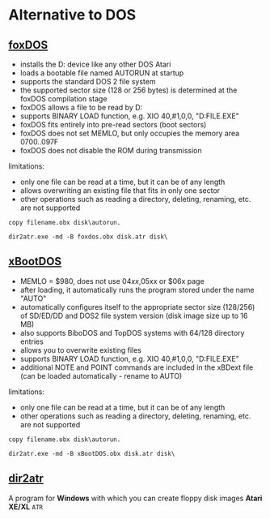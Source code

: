 # Alternative to DOS

## [foxDOS](https://github.com/tebe6502/Mad-Assembler/blob/master/examples/foxdos.asm)

* installs the D: device like any other DOS Atari
* loads a bootable file named AUTORUN at startup
* supports the standard DOS 2 file system
* the supported sector size (128 or 256 bytes) is determined at the foxDOS compilation stage
* foxDOS allows a file to be read by D:
* supports BINARY LOAD function, e.g. XIO 40,#1,0,0, "D:FILE.EXE"
* foxDOS fits entirely into pre-read sectors (boot sectors)
* foxDOS does not set MEMLO, but only occupies the memory area $0700..$097F
* foxDOS does not disable the ROM during transmission

limitations:

* only one file can be read at a time, but it can be of any length
* allows overwriting an existing file that fits in only one sector
* other operations such as reading a directory, deleting, renaming, etc. are not supported

```
copy filename.obx disk\autorun.

dir2atr.exe -md -B foxdos.obx disk.atr disk\ 
```

## [xBootDOS](https://xxl.atari.pl/xbootdos/)

* MEMLO = $980, does not use $04xx,$05xx or $06x page
* after loading, it automatically runs the program stored under the name "AUTO"
* automatically configures itself to the appropriate sector size (128/256) of SD/ED/DD and DOS2 file system version (disk image size up to 16 MB)
* also supports BiboDOS and TopDOS systems with 64/128 directory entries
* allows you to overwrite existing files
* supports BINARY LOAD function, e.g. XIO 40,#1,0,0, "D:FILE.EXE"
* additional NOTE and POINT commands are included in the xBDext file (can be loaded automatically - rename to AUTO)

limitations:

* only one file can be read at a time, but it can be of any length
* other operations such as reading a directory, deleting, renaming, etc. are not supported

```
copy filename.obx disk\autorun.

dir2atr.exe -md -B xBootDOS.obx disk.atr disk\ 
```

## [dir2atr](https://www.horus.com/~hias/atari/)

A program for **Windows** with which you can create floppy disk images **Atari XE/XL** `ATR`
